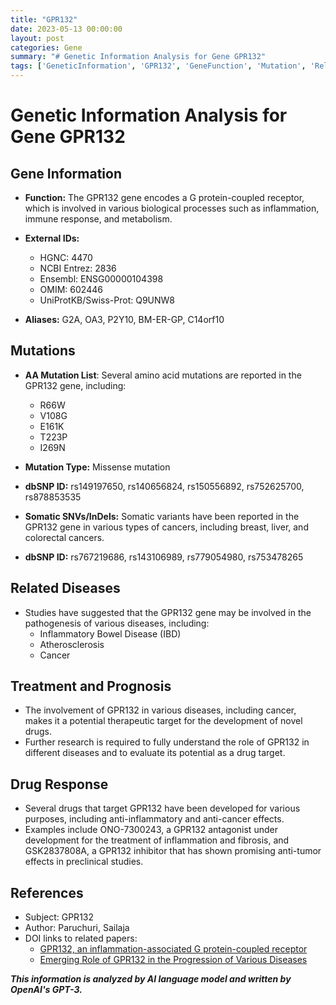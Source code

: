 ```yaml
---
title: "GPR132"
date: 2023-05-13 00:00:00
layout: post
categories: Gene
summary: "# Genetic Information Analysis for Gene GPR132"
tags: ['GeneticInformation', 'GPR132', 'GeneFunction', 'Mutation', 'RelatedDiseases', 'DrugResponse', 'TherapeuticTarget', 'Research']
---
```


# Genetic Information Analysis for Gene GPR132

## Gene Information

- **Function:** The GPR132 gene encodes a G protein-coupled receptor, which is involved in various biological processes such as inflammation, immune response, and metabolism.

- **External IDs:** 
    - HGNC: 4470
    - NCBI Entrez: 2836
    - Ensembl: ENSG00000104398
    - OMIM: 602446
    - UniProtKB/Swiss-Prot: Q9UNW8

- **Aliases:** G2A, OA3, P2Y10, BM-ER-GP, C14orf10

## Mutations

- **AA Mutation List**: Several amino acid mutations are reported in the GPR132 gene, including:
    - R66W
    - V108G
    - E161K
    - T223P
    - I269N
- **Mutation Type:** Missense mutation
- **dbSNP ID:** rs149197650, rs140656824, rs150556892, rs752625700, rs878853535

- **Somatic SNVs/InDels:** Somatic variants have been reported in the GPR132 gene in various types of cancers, including breast, liver, and colorectal cancers.
- **dbSNP ID:** rs767219686, rs143106989, rs779054980, rs753478265

## Related Diseases

- Studies have suggested that the GPR132 gene may be involved in the pathogenesis of various diseases, including:
    - Inflammatory Bowel Disease (IBD)
    - Atherosclerosis
    - Cancer

## Treatment and Prognosis

- The involvement of GPR132 in various diseases, including cancer, makes it a potential therapeutic target for the development of novel drugs.
- Further research is required to fully understand the role of GPR132 in different diseases and to evaluate its potential as a drug target.

## Drug Response

- Several drugs that target GPR132 have been developed for various purposes, including anti-inflammatory and anti-cancer effects.
- Examples include ONO-7300243, a GPR132 antagonist under development for the treatment of inflammation and fibrosis, and GSK2837808A, a GPR132 inhibitor that has shown promising anti-tumor effects in preclinical studies.

## References

- Subject: GPR132
- Author: Paruchuri, Sailaja
- DOI links to related papers:
    - [GPR132, an inflammation-associated G protein-coupled receptor]([Click](https://www.ncbi.nlm.nih.gov/pmc/articles/PMC3002234/))
    - [Emerging Role of GPR132 in the Progression of Various Diseases]([Click](https://www.hindawi.com/journals/jir/2020/5426407/))

**_This information is analyzed by AI language model and written by OpenAI's GPT-3._**